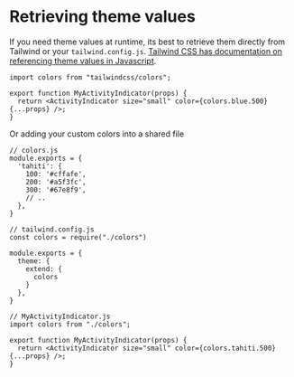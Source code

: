 # Retrieving theme values

If you need theme values at runtime, its best to retrieve them directly from Tailwind or your `tailwind.config.js`. [Tailwind CSS has documentation on referencing theme values in Javascript](https://tailwindcss.com/docs/configuration#referencing-in-java-script).

```tsx
import colors from "tailwindcss/colors";

export function MyActivityIndicator(props) {
  return <ActivityIndicator size="small" color={colors.blue.500} {...props} />;
}
```

Or adding your custom colors into a shared file

```tsx
// colors.js
module.exports = {
  'tahiti': {
    100: '#cffafe',
    200: '#a5f3fc',
    300: '#67e8f9',
    // ..
  },
}

// tailwind.config.js
const colors = require("./colors")

module.exports = {
  theme: {
    extend: {
      colors
    }
  },
}

// MyActivityIndicator.js
import colors from "./colors";

export function MyActivityIndicator(props) {
  return <ActivityIndicator size="small" color={colors.tahiti.500} {...props} />;
}
```
